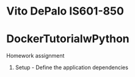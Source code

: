 # Vito DePalo IS601-850
# DockerTutorialwPython
Homework assignment
1. Setup - Define the application dependencies
